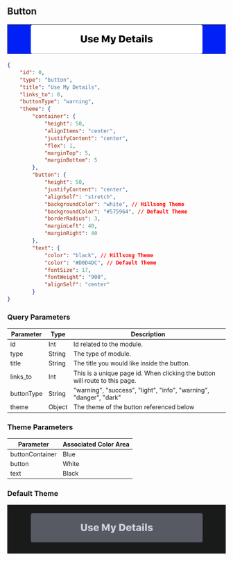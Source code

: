 ## Button

![module](../images/button.png)

```json
{
	"id": 0,
	"type": "button",
	"title": "Use My Details",
	"links_to": 0,
	"buttonType": "warning",
	"theme": {
		"container": {
			"height": 50,
			"alignItems": "center",
			"justifyContent": "center",
			"flex": 1,
			"marginTop": 5,
			"marginBottom": 5
		},
		"button": {
			"height": 50,
			"justifyContent": "center",
			"alignSelf": "stretch",
			"backgroundColor": "white", // Hillsong Theme
			"backgroundColor": "#575964", // Default Theme
			"borderRadius": 3,
			"marginLeft": 40,
			"marginRight": 40
		},
		"text": {
			"color": "black", // Hillsong Theme
			"color": "#D0D4DC", // Default Theme
			"fontSize": 17,
			"fontWeight": "900",
			"alignSelf": "center"
		}
}
```

### Query Parameters

Parameter | Type | Description
--------- | ------- | -----------
id | Int | Id related to the module.
type | String | The type of module.
title | String | The title you would like inside the button.
links_to | Int | This is a unique page id. When clicking the button will route to this page.
buttonType | String | "warning", "success", "light", "info", "warning", "danger", "dark"
theme | Object | The theme of the button referenced below

### Theme Parameters

Parameter | Associated Color Area
--------- | -----------
buttonContainer | Blue
button | White
text | Black

### Default Theme
![module](../images/defaultthemebutton.png)
